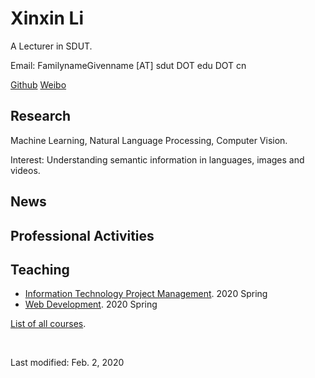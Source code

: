 
# Xinxin Li

A Lecturer in SDUT.

Email: FamilynameGivenname [AT] sdut DOT edu DOT cn

[Github](https:/github.com/xxli)  [Weibo](https://weibo.com/lixxin2)



## Research

Machine Learning, Natural Language Processing, Computer Vision.

Interest: Understanding semantic information in languages, images and videos.

## News

## Professional Activities



## Teaching

* [Information Technology Project Management](courses/2020Spring-InformationTechnologyProjectManagement.html). 2020 Spring
* [Web Development](courses/2020Spring-WebDevelopment.html). 2020 Spring

[List of all courses](courses.md).



<br>

Last modified: Feb. 2, 2020

  


